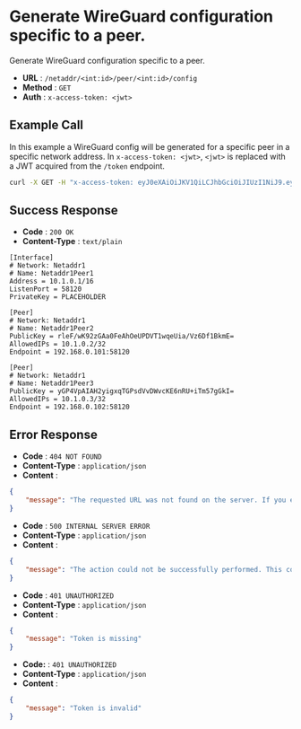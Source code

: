 # Generate WireGuard configuration specific to a peer.
Generate WireGuard configuration specific to a peer.

- **URL** : `/netaddr/<int:id>/peer/<int:id>/config`
- **Method** : `GET`
- **Auth** : `x-access-token: <jwt>`

## Example Call
In this example a WireGuard config will be generated for a specific peer in a specific network address. In `x-access-token: <jwt>`, `<jwt>` is replaced with a JWT acquired from the `/token` endpoint.

```sh
curl -X GET -H "x-access-token: eyJ0eXAiOiJKV1QiLCJhbGciOiJIUzI1NiJ9.eyJpZCI6MSwiZXhwIjoxNjE2ODQ2MTk5LjY2OTg4MTZ9.CMUrx135QNlUH0NsKO8rXg724dcQjhHPuPyptBwxP4U" http://wgmeshapi/netaddr/1/peer/1/config
```

## Success Response
- **Code** : `200 OK`
- **Content-Type** : `text/plain`

```
[Interface]
# Network: Netaddr1
# Name: Netaddr1Peer1
Address = 10.1.0.1/16
ListenPort = 58120
PrivateKey = PLACEHOLDER

[Peer]
# Network: Netaddr1
# Name: Netaddr1Peer2
PublicKey = rleF/wK92zGAa0FeAhOeUPDVT1wqeUia/Vz6Df1BkmE=
AllowedIPs = 10.1.0.2/32
Endpoint = 192.168.0.101:58120

[Peer]
# Network: Netaddr1
# Name: Netaddr1Peer3
PublicKey = yGP4VpAIAH2yigxqTGPsdVvDWvcKE6nRU+iTm57gGkI=
AllowedIPs = 10.1.0.3/32
Endpoint = 192.168.0.102:58120
```

## Error Response
- **Code** : `404 NOT FOUND`
- **Content-Type** : `application/json`
- **Content** :

```json
{
    "message": "The requested URL was not found on the server. If you entered the URL manually please check your spelling and try again."
}
```

- **Code** : `500 INTERNAL SERVER ERROR`
- **Content-Type** : `application/json`
- **Content** :

```json
{
    "message": "The action could not be successfully performed. This could be due to unique constraints in the database, or the database not being available."
}
```

- **Code** : `401 UNAUTHORIZED`
- **Content-Type** : `application/json`
- **Content** :

```json
{
    "message": "Token is missing"
}
```

- **Code:** : `401 UNAUTHORIZED`
- **Content-Type** : `application/json`
- **Content** :

```json
{
    "message": "Token is invalid"
}
```
